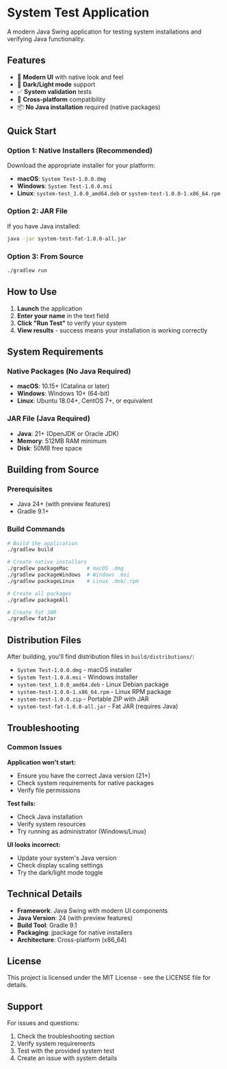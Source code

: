 # System Test Application

A modern Java Swing application for testing system installations and verifying Java functionality.

## Features

- 🎨 **Modern UI** with native look and feel
- 🌙 **Dark/Light mode** support
- ✅ **System validation** tests
- 🚀 **Cross-platform** compatibility
- 📦 **No Java installation** required (native packages)

## Quick Start

### Option 1: Native Installers (Recommended)
Download the appropriate installer for your platform:

- **macOS**: `System Test-1.0.0.dmg`
- **Windows**: `System Test-1.0.0.msi`
- **Linux**: `system-test_1.0.0_amd64.deb` or `system-test-1.0.0-1.x86_64.rpm`

### Option 2: JAR File
If you have Java installed:
```bash
java -jar system-test-fat-1.0.0-all.jar
```

### Option 3: From Source
```bash
./gradlew run
```

## How to Use

1. **Launch** the application
2. **Enter your name** in the text field
3. **Click "Run Test"** to verify your system
4. **View results** - success means your installation is working correctly

## System Requirements

### Native Packages (No Java Required)
- **macOS**: 10.15+ (Catalina or later)
- **Windows**: Windows 10+ (64-bit)
- **Linux**: Ubuntu 18.04+, CentOS 7+, or equivalent

### JAR File (Java Required)
- **Java**: 21+ (OpenJDK or Oracle JDK)
- **Memory**: 512MB RAM minimum
- **Disk**: 50MB free space

## Building from Source

### Prerequisites
- Java 24+ (with preview features)
- Gradle 9.1+

### Build Commands
```bash
# Build the application
./gradlew build

# Create native installers
./gradlew packageMac      # macOS .dmg
./gradlew packageWindows  # Windows .msi
./gradlew packageLinux    # Linux .deb/.rpm

# Create all packages
./gradlew packageAll

# Create fat JAR
./gradlew fatJar
```

## Distribution Files

After building, you'll find distribution files in `build/distributions/`:

- `System Test-1.0.0.dmg` - macOS installer
- `System Test-1.0.0.msi` - Windows installer
- `system-test_1.0.0_amd64.deb` - Linux Debian package
- `system-test-1.0.0-1.x86_64.rpm` - Linux RPM package
- `system-test-1.0.0.zip` - Portable ZIP with JAR
- `system-test-fat-1.0.0-all.jar` - Fat JAR (requires Java)

## Troubleshooting

### Common Issues

**Application won't start:**
- Ensure you have the correct Java version (21+)
- Check system requirements for native packages
- Verify file permissions

**Test fails:**
- Check Java installation
- Verify system resources
- Try running as administrator (Windows/Linux)

**UI looks incorrect:**
- Update your system's Java version
- Check display scaling settings
- Try the dark/light mode toggle

## Technical Details

- **Framework**: Java Swing with modern UI components
- **Java Version**: 24 (with preview features)
- **Build Tool**: Gradle 9.1
- **Packaging**: jpackage for native installers
- **Architecture**: Cross-platform (x86_64)

## License

This project is licensed under the MIT License - see the LICENSE file for details.

## Support

For issues and questions:
1. Check the troubleshooting section
2. Verify system requirements
3. Test with the provided system test
4. Create an issue with system details
